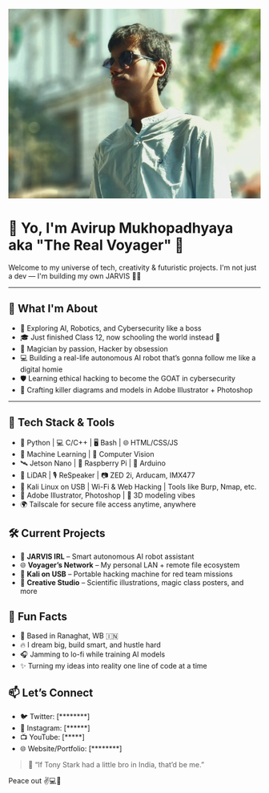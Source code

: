 <p align="center">
  <img src="https://github.com/avirup04/avirup04/blob/main/avatar.jpg?raw=true" width="1000" alt="Avirup's Avatar"/>
</p>

# 👋 Yo, I'm Avirup Mukhopadhyaya aka "The Real Voyager" 🚀

Welcome to my universe of tech, creativity & futuristic projects. I'm not just a dev — I'm building my own JARVIS 🤖✨

---

## 🧠 What I'm About

- 🧬 Exploring AI, Robotics, and Cybersecurity like a boss  
- 🎓 Just finished Class 12, now schooling the world instead 😤  
- 🎩 Magician by passion, Hacker by obsession  
- 💻 Building a real-life autonomous AI robot that’s gonna follow me like a digital homie  
- 🛡️ Learning ethical hacking to become the GOAT in cybersecurity  
- 🎨 Crafting killer diagrams and models in Adobe Illustrator + Photoshop

---

## 🔧 Tech Stack & Tools

- 🐍 Python | 💻 C/C++ | 🖥️ Bash | 🌐 HTML/CSS/JS  
- 🧠 Machine Learning | 🤖 Computer Vision  
- 🛰️ Jetson Nano | 🍓 Raspberry Pi | 🎯 Arduino  
- 📡 LiDAR | 🎙️ ReSpeaker | 📷 ZED 2i, Arducam, IMX477  
- 🔐 Kali Linux on USB | Wi-Fi & Web Hacking | Tools like Burp, Nmap, etc.  
- 🎨 Adobe Illustrator, Photoshop | 📐 3D modeling vibes  
- 🌍 Tailscale for secure file access anytime, anywhere  


## 🛠️ Current Projects

- 🧠 **JARVIS IRL** – Smart autonomous AI robot assistant  
- 🌐 **Voyager’s Network** – My personal LAN + remote file ecosystem  
- 🔐 **Kali on USB** – Portable hacking machine for red team missions  
- 📸 **Creative Studio** – Scientific illustrations, magic class posters, and more


## 🌟 Fun Facts

- 📍 Based in Ranaghat, WB 🇮🇳  
- 🔥 I dream big, build smart, and hustle hard  
- 🎧 Jamming to lo-fi while training AI models  
- ✨ Turning my ideas into reality one line of code at a time  


## 📫 Let’s Connect

- 🐦 Twitter: [********]  
- 📸 Instagram: [******]  
- 📺 YouTube: [*****]  
- 🌐 Website/Portfolio: [********]  


> 💬 “If Tony Stark had a little bro in India, that’d be me.”

Peace out ✌️💻🧠

